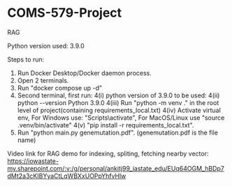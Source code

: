 # COMS-579-Project
RAG

Python version used: 3.9.0

Steps to run:
1. Run Docker Desktop/Docker daemon process.
2. Open 2 terminals.
3. Run "docker compose up -d"
4. Second terminal, first run:
4(i)   python version of 3.9.0 to be used:
4(ii)  python --version
Python 3.9.0
4(iii) Run "python -m venv ." in the root level of project(containing requirements_local.txt)
4(iv) Activate virtual env, For Windows use: "Scripts\activate", For MacOS/Linux use "source .venv/bin/activate" 
4(v) "pip install -r requirements_local.txt".
5. Run "python main.py genemutation.pdf". (genemutation.pdf is the file name)


Video link for RAG demo for indexing, spliting, fetching nearby vector:
https://iowastate-my.sharepoint.com/:v:/g/personal/ankitj99_iastate_edu/EUq64OGM_hBDp7dMt2a3cKIBYyaCtLqWBXxUOPpYhfvHlw


